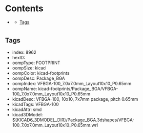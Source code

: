 



Contents
========

* [](#)
	* [Tags](#tags)

# 

## Tags

- index: 8962
- hexID: 
- oompType: FOOTPRINT
- oompSize: kicad
- oompColor: kicad-footprints
- oompDesc: Package_BGA
- oompIndex: VFBGA-100_7.0x7.0mm_Layout10x10_P0.65mm
- oompName: kicad-footprints/Package_BGA/VFBGA-100_7.0x7.0mm_Layout10x10_P0.65mm
- kicadDesc: VFBGA-100, 10x10, 7x7mm package, pitch 0.65mm
- kicadTags: VFBGA-100
- kicadAttr: smd
- kicad3DModel: ${KICAD6_3DMODEL_DIR}/Package_BGA.3dshapes/VFBGA-100_7.0x7.0mm_Layout10x10_P0.65mm.wrl

